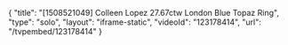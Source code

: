 {
    "title": "[1508521049] Colleen Lopez 27.67ctw London Blue Topaz Ring",
    "type": "solo",
    "layout": "iframe-static",
    "videoId": "123178414",
    "url": "\/tvpembed\/123178414"
}